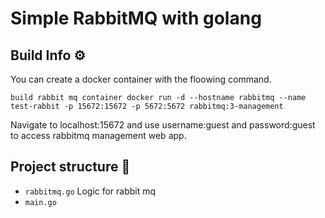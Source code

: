 # Simple RabbitMQ with golang

## Build Info ⚙
You can create a docker container with the floowing command.
```
build rabbit mq container docker run -d --hostname rabbitmq --name test-rabbit -p 15672:15672 -p 5672:5672 rabbitmq:3-management
```
Navigate to localhost:15672 and use username:guest and password:guest to access rabbitmq management web app.

## Project structure 📁
- `rabbitmq.go` Logic for rabbit mq
- `main.go` 